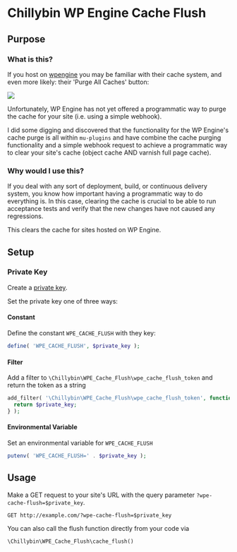 # Chillybin WP Engine Cache Flush

## Purpose

### What is this?

If you host on [wpengine](https://wpengine.com/) you may be familiar with their cache system, and even more likely: their 'Purge All Caches' button:

![](http://d.pr/i/ZTLqNw/G6BK1Jg8+)

Unfortunately, WP Engine has not yet offered a programmatic way to purge the cache for your site (i.e. using a simple webhook).

I did some digging and discovered that the functionality for the WP Engine's cache purge is all within `mu-plugins` and have combine the cache purging functionality and a simple webhook request to achieve a programmatic way to clear your site's cache (object cache AND varnish full page cache).

### Why would I use this?

If you deal with any sort of deployment, build, or continuous delivery system, you know how important having a programmatic way to do everything is. In this case, clearing the cache is crucial to be able to run acceptance tests and verify that the new changes have not caused any regressions.

This clears the cache for sites hosted on WP Engine.

## Setup

### Private Key
Create a [private key](https://www.random.org/strings/?num=10&len=20&digits=on&upperalpha=on&loweralpha=on&unique=on&format=html&rnd=new).

Set the private key one of three ways:

#### Constant
Define the constant `WPE_CACHE_FLUSH` with they key:
```php
define( 'WPE_CACHE_FLUSH', $private_key );
```

#### Filter
Add a filter to `\Chillybin\WPE_Cache_Flush\wpe_cache_flush_token` and return the token as a string
```php
add_filter( '\Chillybin\WPE_Cache_Flush\wpe_cache_flush_token', function() {
  return $private_key;
} );
```

#### Environmental Variable
Set an environmental variable for `WPE_CACHE_FLUSH`
```php
putenv( 'WPE_CACHE_FLUSH=' . $private_key );
```

## Usage
Make a GET request to your site's URL with the query parameter `?wpe-cache-flush=$private_key`.
```
GET http://example.com/?wpe-cache-flush=$private_key
```

You can also call the flush function directly from your code via 
```php
\Chillybin\WPE_Cache_Flush\cache_flush()
```

